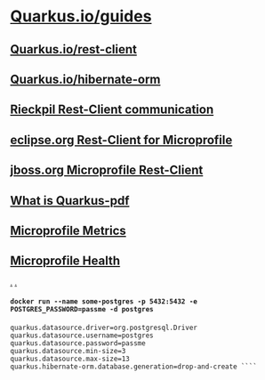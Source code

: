 # [Quarkus.io/guides](https://quarkus.io/guides)
## [Quarkus.io/rest-client](https://quarkus.io/guides/rest-client)
## [Quarkus.io/hibernate-orm](https://quarkus.io/guides/hibernate-orm#hibernate-configuration-properties)
## [Rieckpil Rest-Client communication](https://rieckpil.de/howto-microprofile-rest-client-for-restful-communication/)
## [eclipse.org Rest-Client for Microprofile](https://download.eclipse.org/microprofile/microprofile-rest-client-1.3/microprofile-rest-client-1.3.html#clientexamples)
## [jboss.org Microprofile Rest-Client](https://docs.jboss.org/resteasy/docs/3.6.2.Final/userguide/html/MicroProfile_Rest_Client.html)
## [What is Quarkus-pdf](https://edufs.edu.htl-leonding.ac.at/moodle/pluginfile.php/127329/mod_resource/content/0/12525138-dzone-refcard320-quarkus.pdf)
## [Microprofile Metrics](https://quarkus.io/guides/microprofile-metrics)
## [Microprofile Health](https://quarkus.io/guides/microprofile-health)

[.](https://github.com/Maxwahl/jeopardized)
[.](https://github.com/1920-5bhif-nvs/02-microservices-individual-tasks-leonkuchinka)

#### ````docker run --name some-postgres -p 5432:5432 -e POSTGRES_PASSWORD=passme -d postgres````

```` quarkus.datasource.url=jdbc:postgresql://localhost/postgres
quarkus.datasource.driver=org.postgresql.Driver
quarkus.datasource.username=postgres
quarkus.datasource.password=passme
quarkus.datasource.min-size=3
quarkus.datasource.max-size=13
quarkus.hibernate-orm.database.generation=drop-and-create ````
